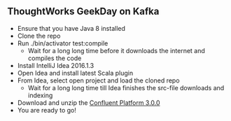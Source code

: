 ThoughtWorks GeekDay on Kafka
-----------------------------

- Ensure that you have Java 8 installed
- Clone the repo
- Run ./bin/activator test:compile
    - Wait for a long long time before it downloads the internet and compiles the code
- Install IntelliJ Idea 2016.1.3
- Open Idea and install latest Scala plugin
- From Idea, select open project and load the cloned repo
    - Wait for a long long time till Idea finishes the src-file downloads and indexing
- Download and unzip the [Confluent Platform 3.0.0](http://packages.confluent.io/archive/3.0/confluent-3.0.0-2.11.tar.gz)
- You are ready to go!
